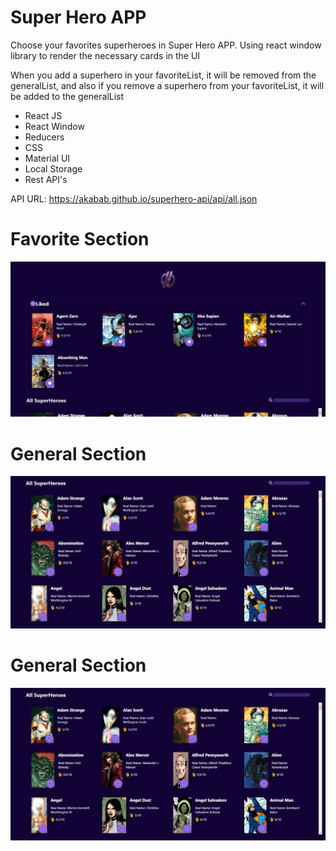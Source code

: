 # Super Hero APP

Choose your favorites superheroes in Super Hero APP. Using react window library to render the necessary cards in the UI

When you add a superhero in your favoriteList, it will be removed from the generalList, and also if you remove a superhero from your favoriteList, it will be added to the generalList

- React JS
- React Window
- Reducers
- CSS
- Material UI
- Local Storage
- Rest API's

API URL: https://akabab.github.io/superhero-api/api/all.json

# Favorite Section

![Favorite Section](favoriteSection.jpeg)

# General Section

![Favorite Section](allHeroes.jpeg)

# General Section

![Favorite Section](allHeroes.jpeg)
